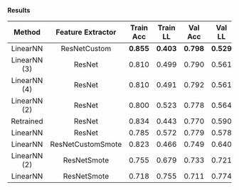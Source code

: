 **Results**
  
| Method             |   Feature Extractor  | Train Acc | Train LL  |  Val Acc  |   Val LL  |  Test Acc |  Test LL  |   Cmp LL   |
| :----------------: | :------------------: | :-------: | :-------: | :-------: | :-------: | :-------: | :-------: | :--------: |
| LinearNN           | ResNetCustom         | **0.855** | **0.403** | **0.798** | **0.529** | **0.801** | **0.505** | **0.5231** |
| LinearNN (3)       | ResNet               |   0.810   |   0.499   |   0.790   |   0.561   |   0.793   |   0.535   |     -      |
| LinearNN (4)       | ResNet               |   0.810   |   0.491   |   0.792   |   0.561   |   0.786   |   0.537   |     -      |
| LinearNN (2)       | ResNet               |   0.800   |   0.523   |   0.778   |   0.564   |   0.787   |   0.545   |     -      |
| Retrained          | ResNet               |   0.834   |   0.443   |   0.770   |   0.590   |   0.785   |   0.553   |     -      |
| LinearNN           | ResNet               |   0.785   |   0.572   |   0.779   |   0.578   |   0.781   |   0.570   |     -      |
| LinearNN           | ResNetCustomSmote    |   0.823   |   0.466   |   0.749   |   0.640   |   0.763   |   0.619   |     -      |
| LinearNN (2)       | ResNetSmote          |   0.755   |   0.679   |   0.733   |   0.721   |   0.753   |   0.705   |     -      |
| LinearNN           | ResNetSmote          |   0.718   |   0.755   |   0.711   |   0.774   |   0.726   |   0.755   |     -      |

